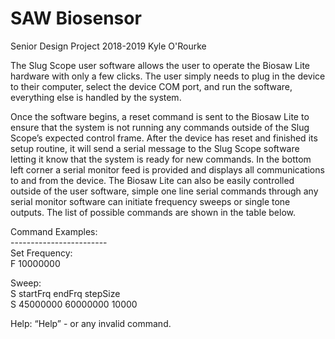 # SAW Biosensor
Senior Design Project 2018-2019
Kyle O'Rourke

The Slug Scope user software allows the user to operate the Biosaw Lite hardware with only a few clicks. The user simply needs to plug in the device to their computer, select the device COM port, and run the software, everything else is handled by the system.

Once the software begins, a reset command is sent to the Biosaw Lite to ensure that the system is not running any commands outside of the Slug Scope’s expected control frame. After the device has reset and finished its setup routine, it will send a serial message to the Slug Scope software letting it know that the system is ready for new commands. In the bottom left corner a serial monitor feed is provided and displays all communications to and from the device. The Biosaw Lite can also be easily controlled outside of the user software, simple one line serial commands through any serial monitor software can initiate frequency sweeps or single tone outputs. The list of possible commands are shown in the table below.


Command Examples:<br>
------------------------ <br>
Set Frequency: <br>
F 10000000

Sweep: <br>
S startFrq endFrq stepSize <br>
S 45000000 60000000 10000

Help:
“Help” - or any invalid command.
